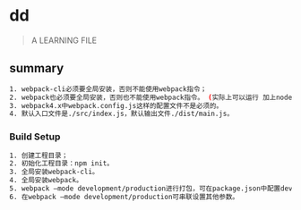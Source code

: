 # dd

> A LEARNING FILE

## summary
<!-- 2018-7-20 -->
``` bash
1. webpack-cli必须要全局安装，否则不能使用webpack指令； 
2. webpack也必须要全局安装，否则也不能使用webpack指令。 (实际上可以运行 加上node_modules/.bin/webpack)
3. webpack4.x中webpack.config.js这样的配置文件不是必须的。 
4. 默认入口文件是./src/index.js，默认输出文件./dist/main.js。
```

### Build Setup

``` bash
1. 创建工程目录； 
2. 初始化工程目录：npm init。 
3. 全局安装webpack-cli。 
4. 全局安装webpack。 
5. webpack –mode development/production进行打包，可在package.json中配置dev和build的脚本，便只需运行npm run dev/build，作用相同。 
6. 在webpack –mode development/production可串联设置其他参数。
```
